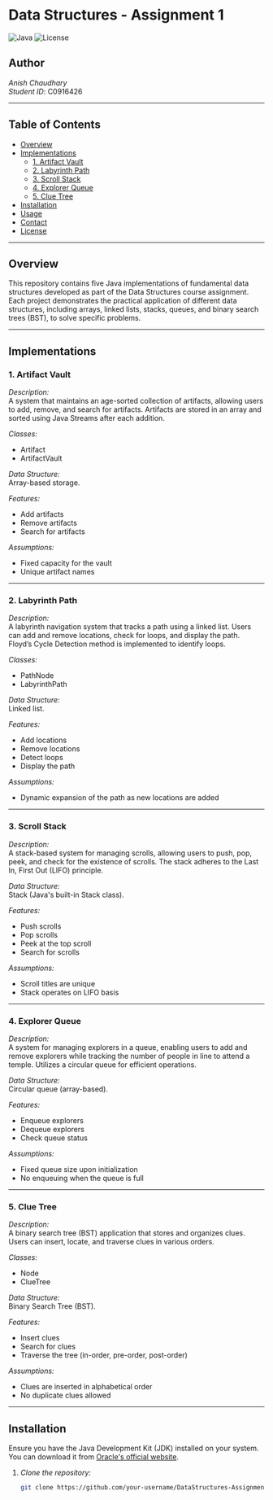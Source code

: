 # Data Structures - Assignment 1

![Java](https://img.shields.io/badge/Language-Java-blue.svg)
![License](https://img.shields.io/badge/License-MIT-green.svg)

## Author

*Anish Chaudhary*  
*Student ID*: C0916426

---

## Table of Contents

- [Overview](#overview)
- [Implementations](#implementations)
  - [1. Artifact Vault](#1-artifact-vault)
  - [2. Labyrinth Path](#2-labyrinth-path)
  - [3. Scroll Stack](#3-scroll-stack)
  - [4. Explorer Queue](#4-explorer-queue)
  - [5. Clue Tree](#5-clue-tree)
- [Installation](#installation)
- [Usage](#usage)
- [Contact](#contact)
- [License](#license)

---

## Overview

This repository contains five Java implementations of fundamental data structures developed as part of the Data Structures course assignment. Each project demonstrates the practical application of different data structures, including arrays, linked lists, stacks, queues, and binary search trees (BST), to solve specific problems.

---

## Implementations

### 1. Artifact Vault

*Description:*  
A system that maintains an age-sorted collection of artifacts, allowing users to add, remove, and search for artifacts. Artifacts are stored in an array and sorted using Java Streams after each addition.

*Classes:*
- Artifact
- ArtifactVault

*Data Structure:*  
Array-based storage.

*Features:*
- Add artifacts
- Remove artifacts
- Search for artifacts

*Assumptions:*
- Fixed capacity for the vault
- Unique artifact names

---

### 2. Labyrinth Path

*Description:*  
A labyrinth navigation system that tracks a path using a linked list. Users can add and remove locations, check for loops, and display the path. Floyd’s Cycle Detection method is implemented to identify loops.

*Classes:*
- PathNode
- LabyrinthPath

*Data Structure:*  
Linked list.

*Features:*
- Add locations
- Remove locations
- Detect loops
- Display the path

*Assumptions:*
- Dynamic expansion of the path as new locations are added

---

### 3. Scroll Stack

*Description:*  
A stack-based system for managing scrolls, allowing users to push, pop, peek, and check for the existence of scrolls. The stack adheres to the Last In, First Out (LIFO) principle.

*Data Structure:*  
Stack (Java's built-in Stack class).

*Features:*
- Push scrolls
- Pop scrolls
- Peek at the top scroll
- Search for scrolls

*Assumptions:*
- Scroll titles are unique
- Stack operates on LIFO basis

---

### 4. Explorer Queue

*Description:*  
A system for managing explorers in a queue, enabling users to add and remove explorers while tracking the number of people in line to attend a temple. Utilizes a circular queue for efficient operations.

*Data Structure:*  
Circular queue (array-based).

*Features:*
- Enqueue explorers
- Dequeue explorers
- Check queue status

*Assumptions:*
- Fixed queue size upon initialization
- No enqueuing when the queue is full

---

### 5. Clue Tree

*Description:*  
A binary search tree (BST) application that stores and organizes clues. Users can insert, locate, and traverse clues in various orders.

*Classes:*
- Node
- ClueTree

*Data Structure:*  
Binary Search Tree (BST).

*Features:*
- Insert clues
- Search for clues
- Traverse the tree (in-order, pre-order, post-order)

*Assumptions:*
- Clues are inserted in alphabetical order
- No duplicate clues allowed

---

## Installation

Ensure you have the Java Development Kit (JDK) installed on your system. You can download it from [Oracle's official website](https://www.oracle.com/java/technologies/javase-jdk11-downloads.html).

1. *Clone the repository:*

   ```bash
   git clone https://github.com/your-username/DataStructures-Assignment1-Anish.git 
